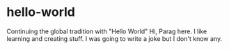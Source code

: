 # hello-world
Continuing the global tradition with "Hello World"
Hi, Parag here. I like learning and creating stuff. I was going to write a joke but I don't know any.
